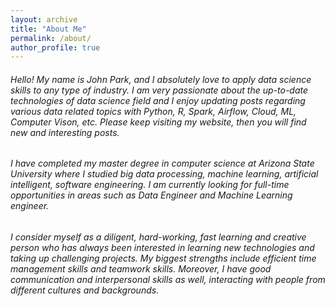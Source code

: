 ```yaml
---
layout: archive
title: "About Me"
permalink: /about/
author_profile: true
---
```


###### Hello! My name is John Park, and I absolutely love to apply data science skills to any type of industry. I am very passionate about the up-to-date technologies of data science field and I enjoy updating posts regarding various data related topics with Python, R, Spark, Airflow, Cloud, ML, Computer Vison, etc. Please keep visiting my website, then you will find new and interesting posts.    
###### I have completed my master degree in computer science at Arizona State University where I studied big data processing, machine learning, artificial intelligent, software engineering. I am currently looking for full-time opportunities in areas such as Data Engineer and Machine Learning engineer.    
###### I consider myself as a diligent, hard-working, fast learning and creative person who has always been interested in learning new technologies and taking up challenging projects. My biggest strengths include efficient time management skills and teamwork skills. Moreover, I have good communication and interpersonal skills as well, interacting with people from different cultures and backgrounds.    

